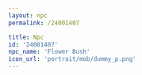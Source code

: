 ```yaml
---
layout: npc
permalink: /24001407

title: Npc
id: '24001407'
npc_name: 'Flower Bush'
icon_url: 'portrait/mob/dummy_p.png'
---
```

